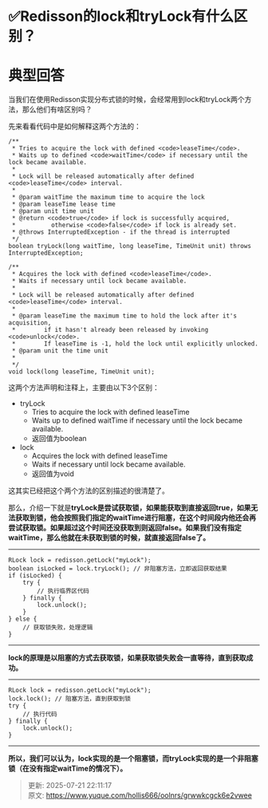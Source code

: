 # ✅Redisson的lock和tryLock有什么区别？

# 典型回答


当我们在使用Redisson实现分布式锁的时候，会经常用到lock和tryLock两个方法，那么他们有啥区别吗？



先来看看代码中是如何解释这两个方法的：



```plain
/**
 * Tries to acquire the lock with defined <code>leaseTime</code>.
 * Waits up to defined <code>waitTime</code> if necessary until the lock became available.
 *
 * Lock will be released automatically after defined <code>leaseTime</code> interval.
 *
 * @param waitTime the maximum time to acquire the lock
 * @param leaseTime lease time
 * @param unit time unit
 * @return <code>true</code> if lock is successfully acquired,
 *          otherwise <code>false</code> if lock is already set.
 * @throws InterruptedException - if the thread is interrupted
 */
boolean tryLock(long waitTime, long leaseTime, TimeUnit unit) throws InterruptedException;

/**
 * Acquires the lock with defined <code>leaseTime</code>.
 * Waits if necessary until lock became available.
 *
 * Lock will be released automatically after defined <code>leaseTime</code> interval.
 *
 * @param leaseTime the maximum time to hold the lock after it's acquisition,
 *        if it hasn't already been released by invoking <code>unlock</code>.
 *        If leaseTime is -1, hold the lock until explicitly unlocked.
 * @param unit the time unit
 *
 */
void lock(long leaseTime, TimeUnit unit);
```



这两个方法声明和注释上，主要由以下3个区别：



+ tryLock
    - Tries to acquire the lock with defined leaseTime
    - Waits up to defined waitTime if necessary until the lock became available.
    - 返回值为boolean
+ lock
    - Acquires the lock with defined leaseTime
    - Waits if necessary until lock became available.
    - 返回值为void



这其实已经把这个两个方法的区别描述的很清楚了。



那么，介绍一下就是**tryLock是尝试获取锁，如果能获取到直接返回true，如果无法获取到锁，他会按照我们指定的waitTime进行阻塞，在这个时间段内他还会再尝试获取锁。如果超过这个时间还没获取到则返回false。如果我们没有指定waitTime，那么他就在未获取到锁的时候，就直接返回false了。**

****

```plain
RLock lock = redisson.getLock("myLock");
boolean isLocked = lock.tryLock(); // 非阻塞方法，立即返回获取结果
if (isLocked) {
    try {
        // 执行临界区代码
    } finally {
        lock.unlock();
    }
} else {
    // 获取锁失败，处理逻辑
}

```

****

**lock的原理是以阻塞的方式去获取锁，如果获取锁失败会一直等待，直到获取成功。**

****

```plain
RLock lock = redisson.getLock("myLock");
lock.lock(); // 阻塞方法，直到获取到锁
try {
    // 执行代码
} finally {
    lock.unlock();
}

```

****

**所以，我们可以认为，lock实现的是一个阻塞锁，而tryLock实现的是一个非阻塞锁（在没有指定waitTime的情况下）。**









> 更新: 2025-07-21 22:11:17  
> 原文: <https://www.yuque.com/hollis666/oolnrs/grwwkcgck6e2vwee>
